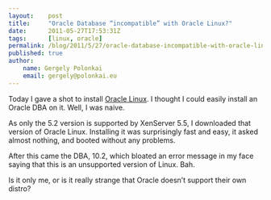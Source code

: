 ```yaml
---
layout:    post
title:     "Oracle Database “incompatible” with Oracle Linux?"
date:      2011-05-27T17:53:31Z
tags:      [linux, oracle]
permalink: /blog/2011/5/27/oracle-database-incompatible-with-oracle-linux
published: true
author:
    name: Gergely Polonkai
    email: gergely@polonkai.eu
---
```


Today I gave a shot to install [Oracle
Linux](http://www.oracle.com/us/technologies/linux/overview/index.html). I thought I could easily install
an Oracle DBA on it. Well, I was naive.

As only the 5.2 version is supported by XenServer 5.5, I downloaded that
version of Oracle Linux. Installing it was surprisingly fast and easy, it
asked almost nothing, and booted without any problems.

After this came the DBA, 10.2, which bloated an error message in my face
saying that this is an unsupported version of Linux. Bah.

Is it only me, or is it really strange that Oracle doesn’t support their own
distro?
